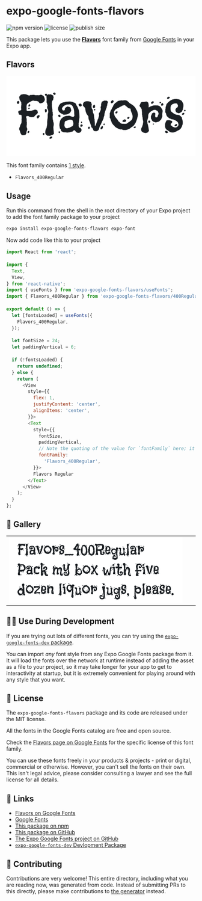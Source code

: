 # expo-google-fonts-flavors

![npm version](https://flat.badgen.net/npm/v/expo-google-fonts-flavors)
![license](https://flat.badgen.net/github/license/expo/google-fonts)
![publish size](https://flat.badgen.net/packagephobia/install/expo-google-fonts-flavors)

This package lets you use the [**Flavors**](https://fonts.google.com/specimen/Flavors) font family from [Google Fonts](https://fonts.google.com/) in your Expo app.

## Flavors

![Flavors](./font-family.png)

This font family contains [1 style](#-gallery).

- `Flavors_400Regular`

## Usage

Run this command from the shell in the root directory of your Expo project to add the font family package to your project
```sh
expo install expo-google-fonts-flavors expo-font
```

Now add code like this to your project
```js
import React from 'react';

import {
  Text,
  View,
} from 'react-native';
import { useFonts } from 'expo-google-fonts-flavors/useFonts';
import { Flavors_400Regular } from 'expo-google-fonts-flavors/400Regular';

export default () => {
  let [fontsLoaded] = useFonts({
    Flavors_400Regular,
  });

  let fontSize = 24;
  let paddingVertical = 6;

  if (!fontsLoaded) {
    return undefined;
  } else {
    return (
      <View
        style={{
          flex: 1,
          justifyContent: 'center',
          alignItems: 'center',
        }}>
        <Text
          style={{
            fontSize,
            paddingVertical,
            // Note the quoting of the value for `fontFamily` here; it expects a string!
            fontFamily:
              'Flavors_400Regular',
          }}>
          Flavors Regular
        </Text>
      </View>
    );
  }
};

```

## 🔡 Gallery


||||
|-|-|-|
|![Flavors_400Regular](.//400Regular/Flavors_400Regular.ttf.png)||||


## 👩‍💻 Use During Development

If you are trying out lots of different fonts, you can try using the [`expo-google-fonts-dev` package](https://github.com/freeboub/google-fonts/tree/master/font-packages/dev#readme).

You can import *any* font style from any Expo Google Fonts package from it. It will load the fonts
over the network at runtime instead of adding the asset as a file to your project, so it may take longer
for your app to get to interactivity at startup, but it is extremely convenient
for playing around with any style that you want.

## 📖 License

The `expo-google-fonts-flavors` package and its code are released under the MIT license.

All the fonts in the Google Fonts catalog are free and open source.

Check the [Flavors page on Google Fonts](https://fonts.google.com/specimen/Flavors) for the specific license of this font family.

You can use these fonts freely in your products & projects - print or digital, commercial or otherwise. However, you can't sell the fonts on their own. This isn't legal advice, please consider consulting a lawyer and see the full license for all details.

## 🔗 Links

- [Flavors on Google Fonts](https://fonts.google.com/specimen/Flavors)
- [Google Fonts](https://fonts.google.com/)
- [This package on npm](https://www.npmjs.com/package/expo-google-fonts-flavors)
- [This package on GitHub](https://github.com/freeboub/google-fonts/tree/master/font-packages/flavors)
- [The Expo Google Fonts project on GitHub](https://github.com/freeboub/google-fonts)
- [`expo-google-fonts-dev` Devlopment Package](https://github.com/freeboub/google-fonts/tree/master/font-packages/dev)

## 🤝 Contributing

Contributions are very welcome! This entire directory, including what you are reading now, was generated from code. Instead of submitting PRs to this directly, please make contributions to [the generator](https://github.com/freeboub/google-fonts/tree/master/packages/generator) instead.
